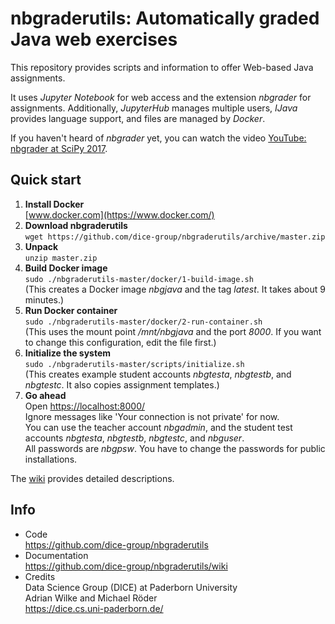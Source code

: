 # nbgraderutils: Automatically graded Java web exercises

This repository provides scripts and information to offer Web-based Java assignments.

It uses *Jupyter Notebook* for web access and the extension *nbgrader* for assignments.
Additionally, *JupyterHub* manages multiple users, *IJava* provides language support, and files are managed by *Docker*.

If you haven't heard of *nbgrader* yet, you can watch the video [YouTube: nbgrader at SciPy 2017](https://www.youtube.com/watch?v=5WUm0QuJdFw).


## Quick start

1. **Install Docker**  
   [www.docker.com](https://www.docker.com/)
2. **Download nbgraderutils**  
   `wget https://github.com/dice-group/nbgraderutils/archive/master.zip`
3. **Unpack**  
   `unzip master.zip`
4. **Build Docker image**  
   `sudo ./nbgraderutils-master/docker/1-build-image.sh`  
   (This creates a Docker image *nbgjava* and the tag *latest*. It takes about 9 minutes.)
5. **Run Docker container**  
   `sudo ./nbgraderutils-master/docker/2-run-container.sh`  
   (This uses the mount point */mnt/nbgjava* and the port *8000*. If you want to change this configuration, edit the file first.)
6. **Initialize the system**  
  `sudo ./nbgraderutils-master/scripts/initialize.sh`  
   (This creates example student accounts *nbgtesta*, *nbgtestb*, and *nbgtestc*.
   It also copies assignment templates.)
7. **Go ahead**  
   Open [https://localhost:8000/](https://localhost:8000/)  
   Ignore messages like 'Your connection is not private' for now.  
   You can use the teacher account *nbgadmin*, and the student test accounts *nbgtesta*, *nbgtestb*, *nbgtestc*, and *nbguser*.  
   All passwords are *nbgpsw*. You have to change the passwords for public installations.

The [wiki](https://github.com/dice-group/nbgraderutils/wiki) provides detailed descriptions.


## Info

- Code  
  https://github.com/dice-group/nbgraderutils
- Documentation  
  https://github.com/dice-group/nbgraderutils/wiki
- Credits  
  Data Science Group (DICE) at Paderborn University  
  Adrian Wilke and Michael Röder  
  https://dice.cs.uni-paderborn.de/
